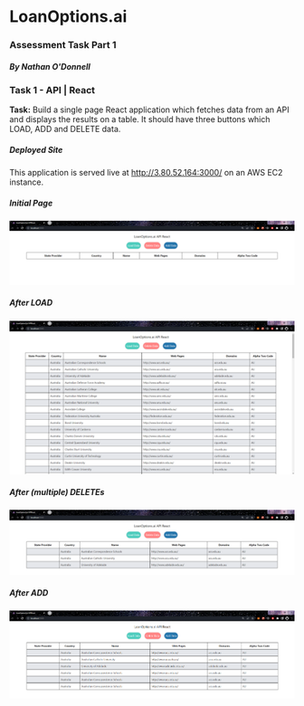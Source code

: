 # LoanOptions.ai
### Assessment Task Part 1
##### By Nathan O'Donnell

### Task 1 - API | React
<b>Task:</b> Build a single page React application which fetches data from an API and displays the results on a table. It should have three buttons which LOAD, ADD and DELETE data.

##### Deployed Site
This application is served live at http://3.80.52.164:3000/ on an AWS EC2 instance.

##### Initial Page
<img src='./assets/1.PNG'>

##### After LOAD
<img src='./assets/2.PNG'>

##### After (multiple) DELETEs
<img src='./assets/3.PNG'>

##### After ADD
<img src='./assets/4.PNG'>
